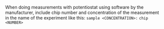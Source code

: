 When doing measurements with potentiostat using software by the manufacturer, include chip number and concentration of the measurement in the name of the experiment like this: 
`sample <CONCENTRATION>:`
`chip <NUMBER>`